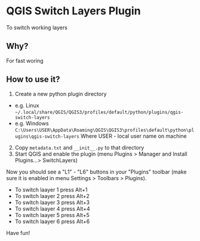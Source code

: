 # QGIS Switch Layers Plugin

To switch working layers

## Why?

For fast woring

## How to use it?

1. Create a new python plugin directory
  * e.g. Linux
    ```~/.local/share/QGIS/QGIS3/profiles/default/python/plugins/qgis-switch-layers```
  * e.g. Windows
    ```C:\Users\USER\AppData\Roaming\QGIS\QGIS3\profiles\default\python\plugins\qgis-switch-layers```
    Where USER - local user name on machine
2. Copy ```metadata.txt``` and ```__init__.py``` to that directory
3. Start QGIS and enable the plugin (menu Plugins > Manager and Install Plugins...> SwitchLayers)

Now you should see a "L1" - "L6" buttons in your "Plugins" toolbar (make sure it is enabled in menu Settings > Toolbars > Plugins).

* To switch laayer 1 press Alt+1
* To switch laayer 2 press Alt+2
* To switch laayer 3 press Alt+3
* To switch laayer 4 press Alt+4
* To switch laayer 5 press Alt+5
* To switch laayer 6 press Alt+6

Have fun!
